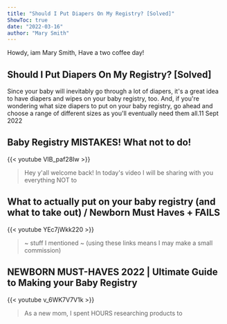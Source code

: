 ```yaml
---
title: "Should I Put Diapers On My Registry? [Solved]"
ShowToc: true 
date: "2022-03-16"
author: "Mary Smith" 
---
```


Howdy, iam Mary Smith, Have a two coffee day!
## Should I Put Diapers On My Registry? [Solved]
Since your baby will inevitably go through a lot of diapers, it's a great idea to have diapers and wipes on your baby registry, too. And, if you're wondering what size diapers to put on your baby registry, go ahead and choose a range of different sizes as you'll eventually need them all.11 Sept 2022

## Baby Registry MISTAKES! What not to do!
{{< youtube VIB_paf28Iw >}}
>Hey y'all welcome back! In today's video I will be sharing with you everything NOT to 

## What to actually put on your baby registry (and what to take out) / Newborn Must Haves + FAILS
{{< youtube YEc7jWkk220 >}}
>~ stuff I mentioned ~ (using these links means I may make a small commission) 

## NEWBORN MUST-HAVES 2022 | Ultimate Guide to Making your Baby Registry
{{< youtube v_6WK7V7V1k >}}
>As a new mom, I spent HOURS researching products to 

